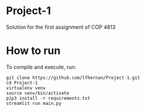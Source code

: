 # Project-1
Solution for the first assignment of COP 4813

# How to run 
To compile and execute, run:
```
git clone https://github.com/lfhernan/Project-1.git
cd Project-1
virtualenv venv
source venv/bin/activate
pip3 install -r requirements.txt
streamlit run main.py
```
